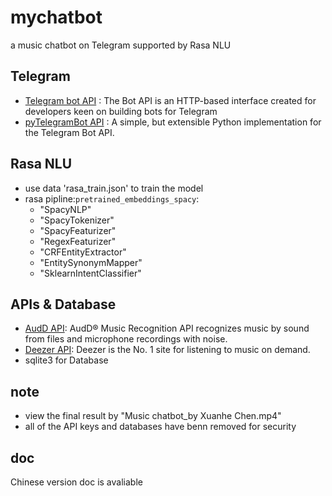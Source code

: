 # mychatbot
a music chatbot on Telegram supported by Rasa NLU

## Telegram
- [Telegram bot API](https://core.telegram.org/bots/api) : The Bot API is an HTTP-based interface created for developers keen on building bots for Telegram
- [pyTelegramBot API](https://github.com/eternnoir/pyTelegramBotAPI) : A simple, but extensible Python implementation for the Telegram Bot API.

## Rasa NLU
- use data 'rasa_train.json' to train the model
- rasa pipline:`pretrained_embeddings_spacy`:
  -  "SpacyNLP"
  -  "SpacyTokenizer"
  -  "SpacyFeaturizer"
  -  "RegexFeaturizer"
  -  "CRFEntityExtractor"
  -  "EntitySynonymMapper"
  -  "SklearnIntentClassifier"
  
## APIs & Database
- [AudD API](https://rapidapi.com/AudD/api/audd): AudD® Music Recognition API recognizes music by sound from files and microphone recordings with noise. 
- [Deezer API](https://rapidapi.com/deezerdevs/api/deezer-1): Deezer is the No. 1 site for listening to music on demand.
- sqlite3 for Database

## note
- view the final result by "Music chatbot_by Xuanhe Chen.mp4"
- all of the API keys and databases have benn removed for security

## doc
Chinese version doc is avaliable 
